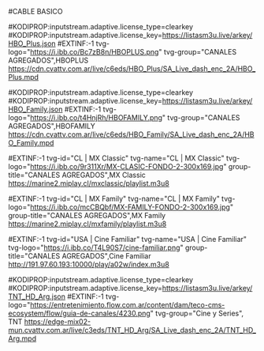 #CABLE BASICO 


#KODIPROP:inputstream.adaptive.license_type=clearkey
#KODIPROP:inputstream.adaptive.license_key=https://listasm3u.live/arkey/HBO_Plus.json
#EXTINF:-1 tvg-logo="https://i.ibb.co/Bc7zB8n/HBOPLUS.png" tvg-group="CANALES AGREGADOS",HBOPLUS
https://cdn.cvattv.com.ar/live/c6eds/HBO_Plus/SA_Live_dash_enc_2A/HBO_Plus.mpd

#KODIPROP:inputstream.adaptive.license_type=clearkey
#KODIPROP:inputstream.adaptive.license_key=https://listasm3u.live/arkey/HBO_Family.json
#EXTINF:-1 tvg-logo="https://i.ibb.co/t4HnjRh/HBOFAMILY.png" tvg-group="CANALES AGREGADOS",HBOFAMILY
https://cdn.cvattv.com.ar/live/c6eds/HBO_Family/SA_Live_dash_enc_2A/HBO_Family.mpd

#EXTINF:-1 tvg-id="CL | MX Classic" tvg-name="CL | MX Classic" tvg-logo="https://i.ibb.co/9r311Xr/MX-CLASIC-FONDO-2-300x169.jpg" group-title="CANALES AGREGADOS",MX Classic
https://marine2.miplay.cl/mxclassic/playlist.m3u8

#EXTINF:-1 tvg-id="CL | MX Family" tvg-name="CL | MX Family" tvg-logo="https://i.ibb.co/mcCBQbf/MX-FAMILY-FONDO-2-300x169.jpg" group-title="CANALES AGREGADOS",MX Family
https://marine2.miplay.cl/mxfamily/playlist.m3u8

#EXTINF:-1 tvg-id="USA | Cine Familiar" tvg-name="USA | Cine Familiar" tvg-logo="https://i.ibb.co/T4L90S7/cine-familiar.png" group-title="CANALES AGREGADOS",Cine Familiar
http://191.97.60.193:10000/play/a02w/index.m3u8



#KODIPROP:inputstream.adaptive.license_type=clearkey
#KODIPROP:inputstream.adaptive.license_key=https://listasm3u.live/arkey/TNT_HD_Arg.json
#EXTINF:-1 tvg-logo="https://entretenimiento.flow.com.ar/content/dam/teco-cms-ecosystem/flow/guia-de-canales/4230.png" tvg-group="Cine y Series", TNT 
https://edge-mix02-mun.cvattv.com.ar/live/c3eds/TNT_HD_Arg/SA_Live_dash_enc_2A/TNT_HD_Arg.mpd


